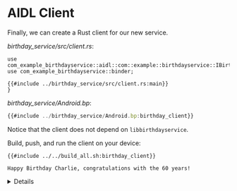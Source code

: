 # AIDL Client

Finally, we can create a Rust client for our new service.

_birthday_service/src/client.rs_:

```rust,ignore
use com_example_birthdayservice::aidl::com::example::birthdayservice::IBirthdayService::IBirthdayService;
use com_example_birthdayservice::binder;

{{#include ../birthday_service/src/client.rs:main}}
}
```

_birthday_service/Android.bp_:

```javascript
{{#include ../birthday_service/Android.bp:birthday_client}}
```

Notice that the client does not depend on `libbirthdayservice`.

Build, push, and run the client on your device:

```shell
{{#include ../../build_all.sh:birthday_client}}
```

```text
Happy Birthday Charlie, congratulations with the 60 years!
```

<details>

- `Strong<dyn IBirthdayService>` is the trait object representing the service
  that the client has connected to.
  - `Strong` is a custom smart pointer type for Binder. It handles both an
    in-process ref count for the service trait object, and the global Binder ref
    count that tracks how many processes have a reference to the object.
  - Note that the trait object that the client uses to talk to the service uses
    the exact same trait that the server implements. For a given Binder
    interface, there is a single Rust trait generated that both client and
    server use.
- Use the same service identifier used when registering the service. This should
  ideally be defined in a common crate that both the client and server can
  depend on.

</details>
